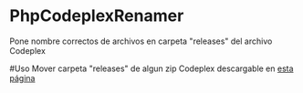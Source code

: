 # PhpCodeplexRenamer
Pone nombre correctos de archivos en carpeta "releases" del archivo Codeplex

#Uso
Mover carpeta "releases" de algun zip Codeplex descargable en [esta página](https://archive.org/download/sylirana_ms_codeplex_zips/)
